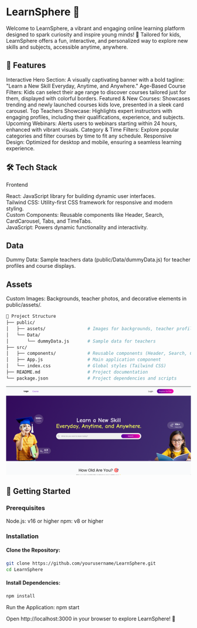 # LearnSphere 🚀
Welcome to LearnSphere, a vibrant and engaging online learning platform designed to spark curiosity and inspire young minds! 🌟 Tailored for kids, LearnSphere offers a fun, interactive, and personalized way to explore new skills and subjects, accessible anytime, anywhere.

## 🌟 Features

Interactive Hero Section: A visually captivating banner with a bold tagline: "Learn a New Skill Everyday, Anytime, and Anywhere."
Age-Based Course Filters: Kids can select their age range to discover courses tailored just for them, displayed with colorful borders.
Featured & New Courses: Showcases trending and newly launched courses kids love, presented in a sleek card carousel.
Top Teachers Showcase: Highlights expert instructors with engaging profiles, including their qualifications, experience, and subjects.
Upcoming Webinars: Alerts users to webinars starting within 24 hours, enhanced with vibrant visuals.
Category & Time Filters: Explore popular categories and filter courses by time to fit any schedule.
Responsive Design: Optimized for desktop and mobile, ensuring a seamless learning experience.

## 🛠️ Tech Stack
Frontend

React: JavaScript library for building dynamic user interfaces. <br>
Tailwind CSS: Utility-first CSS framework for responsive and modern styling.<br>
Custom Components: Reusable components like Header, Search, CardCarousel, Tabs, and TimeTabs.<br>
JavaScript: Powers dynamic functionality and interactivity.

## Data

Dummy Data: Sample teachers data (public/Data/dummyData.js) for teacher profiles and course displays.

## Assets

Custom Images: Backgrounds, teacher photos, and decorative elements in public/assets/.
<br>

```sh
📂 Project Structure
├── public/
│   ├── assets/                # Images for backgrounds, teacher profiles, etc.
│   └── Data/
│       └── dummyData.js       # Sample data for teachers
├── src/
│   ├── components/            # Reusable components (Header, Search, CardCarousel, Tabs, TimeTabs)
│   ├── App.js                 # Main application component
│   └── index.css              # Global styles (Tailwind CSS)
├── README.md                  # Project documentation
└── package.json               # Project dependencies and scripts
```




![Project Banner](project.png)

## 🚀 Getting Started
### Prerequisites

Node.js: v16 or higher
npm: v8 or higher

### Installation

#### Clone the Repository:
```sh
git clone https://github.com/yourusername/LearnSphere.git
cd LearnSphere
```

#### Install Dependencies:
```sh
npm install
```
Run the Application:
npm start


Open http://localhost:3000 in your browser to explore LearnSphere! 🎉



